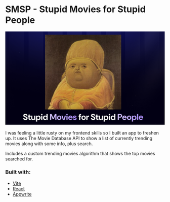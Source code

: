 # SMSP - Stupid Movies for Stupid People

![SMSP Banner](./public/smsp-banner.png)

I was feeling a little rusty on my frontend skills so I built an app to freshen up. It uses The Movie Database API to show a list of currently trending movies along with some info, plus search.

Includes a custom trending movies algorithm that shows the top movies searched for.

### Built with:

- [Vite](https://vitejs.dev/)
- [React](https://reactjs.org/)
- [Appwrite](https://appwrite.io/)

